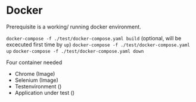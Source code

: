 # Docker

Prerequisite is a working/ running docker environment.

`docker-compose -f ./test/docker-compose.yaml build` (optional, will be excecuted first time by `up`)
`docker-compose -f ./test/docker-compose.yaml up`
`docker-compose -f ./test/docker-compose.yaml down`

Four container needed

- Chrome (Image)
- Selenium (Image)
- Testenvironment ()
- Application under test ()
